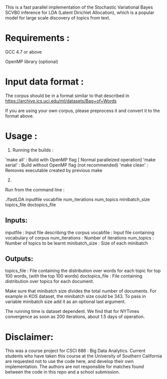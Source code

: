 This is a fast parallel implementation of the Stochastic Variational Bayes SCVB0 inference for LDA (Latent Dirichlet Allocation), which is a popular
model for large scale discovery of topics from text. 

Requirements :
==================

GCC 4.7 or above

OpenMP library (optional)

Input data format :
==================

The corpus should be in a format similar to that described in https://archive.ics.uci.edu/ml/datasets/Bag+of+Words

If you are using your own corpus, please preprocess it and convert it to the format above.

Usage :
=========


1. Running the builds :

'make all' : Build with OpenMP flag [ Normal paralleized operation]
'make serial' : Build without OpenMP flag (not recommended)
'make clean' : Removes executable created by previous make

2.

Run from the command line :

 ./fastLDA inputfile vocabfile num_iterations num_topics minibatch_size topics_file doctopics_file

Inputs:
---------
inputfile : Input file describing the corpus
vocabfile : Input file containing vocabulary of corpus
num_iterations : Number of iterations
num_topics : Number of topics to be learnt
minibatch_size : Size of each minibatch

Outputs:
---------
topics_file : File containing the distribution over words for each topic for top 100 words, (with the top 100 words)
doctopics_file : File containing distribution over topics for each document.



Make sure that minibatch size divides the total number of documents. For example in KOS dataset, the minibatch size could be 343.
To pass in variable minibatch size add it as an optional last argument.

The running time is dataset dependent. We find that for NYTimes convergence as soon as 200 iterations, about 1.5 days of operation. 


Disclaimer:
===============
This was a course project for CSCI 686 : Big Data Analytics. Current students who have taken this course at the University of Southern California are requested
not to use the code here, and develop their own implementation. The authors are not responsible for matches found between the code in this repo and a school submission.
